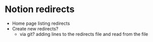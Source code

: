 # Notion redirects

* Home page listing redirects
* Create new redirects?
    * via git? adding lines to the redirects file and read from the file
